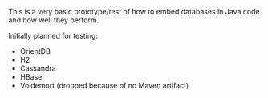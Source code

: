 This is a very basic prototype/test of how to embed databases in Java code and how well they perform.

Initially planned for testing:

- OrientDB
- H2
- Cassandra
- HBase
- Voldemort (dropped because of no Maven artifact)
